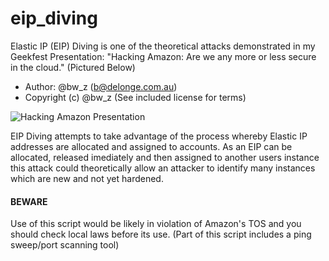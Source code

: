 eip_diving
==========

Elastic IP (EIP) Diving is one of the theoretical attacks demonstrated in my Geekfest Presentation: "Hacking Amazon: Are we any more or less secure in the cloud." (Pictured Below)

- Author: @bw_z (b@delonge.com.au)
- Copyright (c) @bw_z (See included license for terms)

![Hacking Amazon Presentation](https://raw.github.com/bw-z/eip_diving/master/photo.jpg)

EIP Diving attempts to take advantage of the process whereby Elastic IP addresses are allocated and assigned to accounts. As an EIP can be allocated, released imediately and then assigned to another users instance this attack could theoretically allow an attacker to identify many instances which are new and not yet hardened. 

#### BEWARE
Use of this script would be likely in violation of Amazon's TOS and you should check local laws before its use. (Part of this script includes a ping sweep/port scanning tool)

